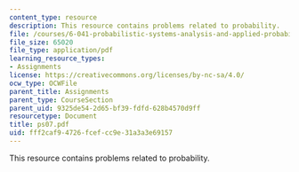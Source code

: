 ```yaml
---
content_type: resource
description: This resource contains problems related to probability.
file: /courses/6-041-probabilistic-systems-analysis-and-applied-probability-spring-2006/fff2caf94726fcefcc9e31a3a3e69157_ps07.pdf
file_size: 65020
file_type: application/pdf
learning_resource_types:
- Assignments
license: https://creativecommons.org/licenses/by-nc-sa/4.0/
ocw_type: OCWFile
parent_title: Assignments
parent_type: CourseSection
parent_uid: 9325de54-2d65-bf39-fdfd-628b4570d9ff
resourcetype: Document
title: ps07.pdf
uid: fff2caf9-4726-fcef-cc9e-31a3a3e69157
---
```

This resource contains problems related to probability.